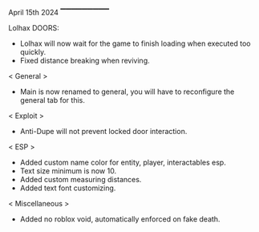 April 15th 2024
▔▔▔▔▔▔▔▔▔

Lolhax DOORS:

+ Lolhax will now wait for the game to finish loading when executed too quickly.
+ Fixed distance breaking when reviving.

<     General     >

+ Main is now renamed to general, you will have to reconfigure the general tab for this.

<     Exploit     >

+ Anti-Dupe will not prevent locked door interaction.

<       ESP       >

+ Added custom name color for entity, player, interactables esp.
+ Text size minimum is now 10.
+ Added custom measuring distances.
+ Added text font customizing.

<  Miscellaneous  >

+ Added no roblox void, automatically enforced on fake death.
